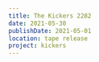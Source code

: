 ```yaml
---
title: The Kickers 2282
date: 2021-05-30
publishDate: 2021-05-01
location: tape release
project: kickers
---
```

